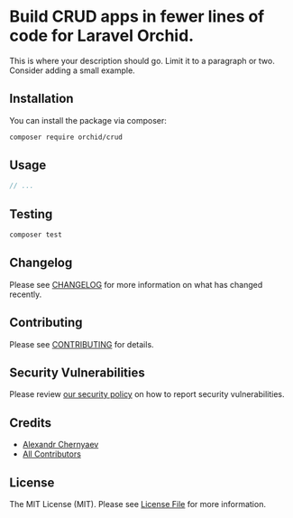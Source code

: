 # Build CRUD apps in fewer lines of code for Laravel Orchid.

This is where your description should go. Limit it to a paragraph or two. Consider adding a small example.

## Installation

You can install the package via composer:

```bash
composer require orchid/crud
```

## Usage

``` php
// ...
```

## Testing

``` bash
composer test
```

## Changelog

Please see [CHANGELOG](CHANGELOG.md) for more information on what has changed recently.

## Contributing

Please see [CONTRIBUTING](.github/CONTRIBUTING.md) for details.

## Security Vulnerabilities

Please review [our security policy](../../security/policy) on how to report security vulnerabilities.

## Credits

- [Alexandr Chernyaev](https://github.com/tabuna)
- [All Contributors](../../contributors)

## License

The MIT License (MIT). Please see [License File](LICENSE.md) for more information.
